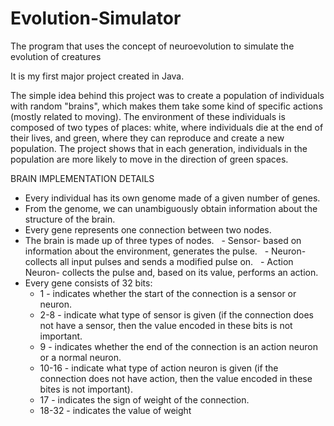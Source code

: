 # Evolution-Simulator
The program that uses the concept of neuroevolution to simulate the evolution of creatures


It is my first major project created in Java.

The simple idea behind this project was to create a population of individuals with random "brains", which makes them take some kind of specific actions (mostly related to
moving). The environment of these individuals is composed of two types of places: white, where individuals die at the end of their lives, and green, where they can reproduce
and create a new population. The project shows that in each generation, individuals in the population are more likely to move in the direction of green spaces.

BRAIN IMPLEMENTATION DETAILS
- Every individual has its own genome made of a given number of genes.
- From the genome, we can unambiguously obtain information about the structure of the brain.
- Every gene represents one connection between two nodes.
- The brain is made up of three types of nodes.
  - Sensor- based on information about the environment, generates the pulse.
  - Neuron- collects all input pulses and sends a modified pulse on.
  - Action Neuron- collects the pulse and, based on its value, performs an action.
- Every gene consists of 32 bits:
  - 1 - indicates whether the start of the connection is a sensor or neuron.
  - 2-8 - indicate what type of sensor is given (if the connection does not have a sensor, then the value encoded in these bits is not important.
  - 9 - indicates whether the end of the connection is an action neuron or a normal neuron.
  - 10-16 - indicate what type of action neuron is given (if the connection does not have action, then the value encoded in these bites is not important).
  - 17 - indicates the sign of weight of the connection.
  - 18-32 - indicates the value of weight
  
  
  
